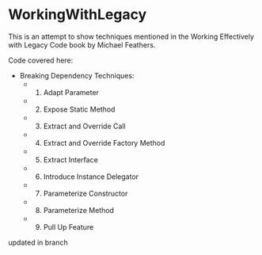 # WorkingWithLegacy

This is an attempt to show techniques mentioned in the Working Effectively with Legacy Code book by Michael Feathers.

Code covered here:
- Breaking Dependency Techniques:
  + 1. Adapt Parameter
  + 2. Expose Static Method
  + 3. Extract and Override Call
  + 4. Extract and Override Factory Method
  + 5. Extract Interface
  + 6. Introduce Instance Delegator
  + 7. Parameterize Constructor
  + 8. Parameterize Method
  + 9. Pull Up Feature

updated in branch

